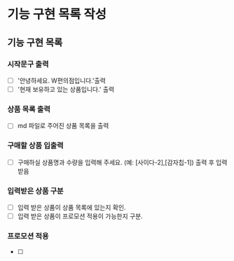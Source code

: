 # 기능 구현 목록 작성

## 기능 구현 목록

### 시작문구 출력
 -[ ] '안녕하세요. W편의점입니다.'출력
 -[ ] '현재 보유하고 있는 상품입니다.' 출력

### 상품 목록 출력
 -[ ] md 파일로 주어진 상품 목록을 출력

### 구매할 상품 입출력
 -[ ] 구매하실 상품명과 수량을 입력해 주세요. (예: [사이다-2],[감자칩-1]) 출력 후 입력받음

### 입력받은 상품 구분
 -[ ] 입력 받은 상품이 상품 목록에 있는지 확인.
 -[ ] 입력 받은 상품이 프로모션 적용이 가능한지 구분.

### 프로모션 적용
 -[ ] 
